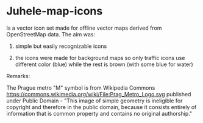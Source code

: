 # Juhele-map-icons

Is a vector icon set made for offline vector maps derived from OpenStreetMap data. The aim was:

1) simple but easily recognizable icons

2) the icons were made for background maps so only traffic icons use different color (blue) while the rest is brown (with some blue for water)


Remarks:

The Prague metro "M" symbol is from Wikipedia Commons
https://commons.wikimedia.org/wiki/File:Prag_Metro_Logo.svg
published under Public Domain - "This image of simple geometry is ineligible for copyright and therefore in the public domain, because it consists entirely of information that is common property and contains no original authorship."
